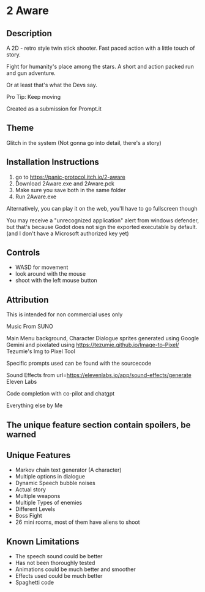 # 2 Aware

## Description

A 2D - retro style twin stick shooter. Fast paced action with a little touch of story.

Fight for humanity's place among the stars. A short and action packed run and gun adventure. 

Or at least that's what the Devs say.


Pro Tip: Keep moving

Created as a submission for Prompt.it 


## Theme
Glitch in the system (Not gonna go into detail, there's a story)

## Installation Instructions



1. go to https://panic-protocol.itch.io/2-aware
2. Download 2Aware.exe and 2Aware.pck
3. Make sure you save both in the same folder
4. Run 2Aware.exe

Alternatively, you can play it on the web, you'll have to go fullscreen though


You may receive a "unrecognized application" alert from windows defender, but that's because Godot does not sign the exported executable by default. (and I don't have a Microsoft authorized key yet)


## Controls

- WASD for movement
- look around with the mouse
- shoot with the left mouse button


## Attribution

This is intended for non commercial uses only

Music From SUNO

Main Menu background, Character Dialogue sprites generated using 
Google Gemini
and pixelated using https://tezumie.github.io/Image-to-Pixel/  Tezumie's Img to Pixel Tool

Specific prompts used can be found with the sourcecode

Sound Effects from url=https://elevenlabs.io/app/sound-effects/generate Eleven Labs

Code completion with co-pilot and chatgpt

Everything else by Me


## The unique feature section contain spoilers, be warned









## Unique Features 

- Markov chain text generator (A character)
- Multiple options in dialogue
- Dynamic Speech bubble noises
- Actual story
- Multiple weapons
- Multiple Types of enemies
- Different Levels
- Boss Fight
- 26 mini rooms, most of them have aliens to shoot


## Known Limitations
- The speech sound could be better
- Has not been thoroughly tested
- Animations could be much better and smoother
- Effects used could be much better
- Spaghetti code
